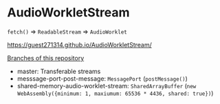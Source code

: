 # AudioWorkletStream
`fetch()` => `ReadableStream` => `AudioWorklet`

https://guest271314.github.io/AudioWorkletStream/

[Branches of this repository](https://github.com/guest271314/AudioWorkletStream/branches/all)

- master: Transferable streams
- messsage-port-post-message: `MessagePort` (`postMessage()`)
- shared-memory-audio-worklet-stream: `SharedArrayBuffer` (`new WebAssembly({minimum: 1, maxiumum: 65536 * 4436, shared: true})`)
